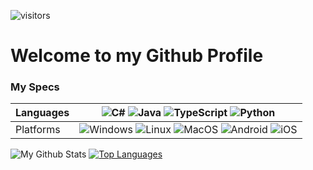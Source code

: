 ![visitors](https://visitor-badge.glitch.me/badge?page_id=JannesStroehlein.JannesStroehlein&left_color=green&right_color=red)

# Welcome to my Github Profile

### My Specs
| Languages | ![C#](https://img.shields.io/badge/-C%23-darkgreen?style=flat-square&logo=csharp) ![Java](https://img.shields.io/badge/-Java-brown?style=flat-square&logo=java) ![TypeScript](https://img.shields.io/badge/-TypeScript-lightblue?style=flat-square&logo=typescript&logoColor=white) ![Python](https://img.shields.io/badge/-Python-yellow?style=flat-square&logo=python&logoColor=white) |
| --------- | ------------- |
| Platforms | ![Windows](https://img.shields.io/badge/-Windows-blue?style=flat-square&logo=windows) ![Linux](https://img.shields.io/badge/-Linux-yellow?style=flat-square&logo=linux&logoColor=white) ![MacOS](https://img.shields.io/badge/-MacOS-red?style=flat-square&logo=macos) ![Android](https://img.shields.io/badge/-Android-green?style=flat-square&logo=android&logoColor=white) ![iOS](https://img.shields.io/badge/-iOS-black?style=flat-square&logo=ios) |

![My Github Stats](https://github-readme-stats.vercel.app/api?username=JannesStroehlein&show_icons=true&theme=onedark)
[![Top Languages](https://github-readme-stats.vercel.app/api/top-langs/?username=JannesStroehlein)](https://github.com/anuraghazra/github-readme-stats)
